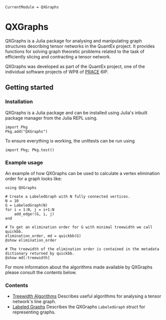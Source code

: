 ```@meta
CurrentModule = QXGraphs
```

# QXGraphs

QXGraphs is a Julia package for analysing and manipulating graph structures describing tensor 
networks in the QuantEx project. It provides functions for solving graph theoretic problems 
related to the task of efficiently slicing and contracting a tensor network.

QXGraphs was developed as part of the QuantEx project, one of the individual software 
projects of WP8 of [PRACE](https://prace-ri.eu/) 6IP.


## Getting started

### Installation

QXGraphs is a Julia package and can be installed using Julia's inbuilt package manager from 
the Julia REPL using.

```
import Pkg
Pkg.add("QXGraphs")
```

To ensure everything is working, the unittests can be run using

```
import Pkg; Pkg.test()
```

### Example usage

An example of how QXGraphs can be used to calculate a vertex elimination order for a graph
looks like:

```
using QXGraphs

# Create a LabeledGraph with N fully connected vertices.
N = 10
G = LabeledGraph(N)
for i = 1:N, j = i+1:N
    add_edge!(G, i, j)
end

# To get an elimination order for G with minimal treewidth we call quickbb.
elimination_order, md = quickbb(G)
@show elimination_order

# The treewidth of the elimination order is contained in the metadata dictionary returned by quickbb.
@show md[:treewidth]
```

For more information about the algorithms made available by QXGraphs please consult the contents below.


### Contents

  - [Treewidth Algorithms](@ref) Describes useful algorithms for analysing a tensor network's line graph.
  - [Labeled Graphs](@ref) Describes the QXGraphs `LabeledGraph` struct for representing graphs.
